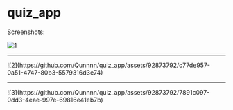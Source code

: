 # quiz_app

Screenshots: 

![1](https://github.com/Qunnnn/quiz_app/assets/92873792/cc8b0c20-7cee-4078-a8ab-461eabd8e6a0)
<hr>
![2](https://github.com/Qunnnn/quiz_app/assets/92873792/c77de957-0a51-4747-80b3-5579316d3e74)
<hr>
![3](https://github.com/Qunnnn/quiz_app/assets/92873792/7891c097-0dd3-4eae-997e-69816e41eb7b)

